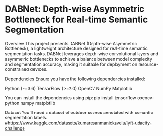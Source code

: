 # DABNet: Depth-wise Asymmetric Bottleneck for Real-time Semantic Segmentation

Overview
This project presents DABNet (Depth-wise Asymmetric Bottleneck), a lightweight architecture designed for real-time semantic segmentation tasks. DABNet leverages depth-wise convolutional layers and asymmetric bottlenecks to achieve a balance between model complexity and segmentation accuracy, making it suitable for deployment on resource-constrained devices.

Dependencies
Ensure you have the following dependencies installed:

Python (>=3.6)
TensorFlow (>=2.0)
OpenCV
NumPy
Matplotlib

You can install the dependencies using pip:
pip install tensorflow opencv-python numpy matplotlib

Dataset
You'll need a dataset of outdoor scenes annotated with semantic segmentation labels.
#https://www.kaggle.com/datasets/kumaresanmanickavelu/lyft-udacity-challenge
